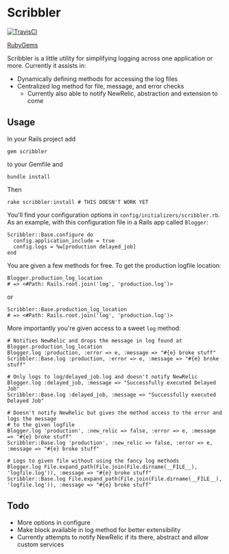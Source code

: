 # Scribbler

[![TravisCI](https://secure.travis-ci.org/jphenow/scribbler.png "TravisCI")](http://travis-ci.org/jphenow/scribbler "Travis-CI Scribbler")

[RubyGems](https://rubygems.org/gems/scribbler)

Scribbler is a little utility for simplifying logging across one application or more.
Currently it assists in:

* Dynamically defining methods for accessing the log files
* Centralized log method for file, message, and error checks
  - Currently also able to notify NewRelic, abstraction and extension to come

## Usage

In your Rails project add

    gem scribbler

to your Gemfile and

    bundle install

Then

    rake scribbler:install # THIS DOESN'T WORK YET

You'll find your configuration options in `config/initializers/scribbler.rb`.
As an example, with this configuration file in a Rails app called `Blogger`:

    Scribbler::Base.configure do
      config.application_include = true
      config.logs = %w[production delayed_job]
    end

You are given a few methods for free. To get the production logfile location:

    Blogger.production_log_location
    # => <#Path: Rails.root.join('log', 'production.log')>

or

    Scribbler::Base.production_log_location
    # => <#Path: Rails.root.join('log', 'production.log')>

More importantly you're given access to a sweet `log` method:

    # Notifies NewRelic and drops the message in log found at Blogger.production_log_location
    Blogger.log :production, :error => e, :message => "#{e} broke stuff"
    Scribbler::Base.log :production, :error => e, :message => "#{e} broke stuff"

    # Only logs to log/delayed_job.log and doesn't notify NewRelic
    Blogger.log :delayed_job, :message => "Successfully executed Delayed Job"
    Scribbler::Base.log :delayed_job, :message => "Successfully executed Delayed Job"

    # Doesn't notify NewRelic but gives the method access to the error and logs the message
    # to the given logfile
    Blogger.log 'production', :new_relic => false, :error => e, :message => "#{e} broke stuff"
    Scribbler::Base.log 'production', :new_relic => false, :error => e, :message => "#{e} broke stuff"

    # Logs to given file without using the fancy log methods
    Blogger.log File.expand_path(File.join(File.dirname(__FILE__), 'logfile.log')), :message => "#{e} broke stuff"
    Scribbler::Base.log File.expand_path(File.join(File.dirname(__FILE__), 'logfile.log')), :message => "#{e} broke stuff"

## Todo

* More options in configure
* Make block available in log method for better extensibility
* Currently attempts to notify NewRelic if its there, abstract and allow custom services
